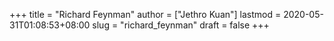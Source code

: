 +++
title = "Richard Feynman"
author = ["Jethro Kuan"]
lastmod = 2020-05-31T01:08:53+08:00
slug = "richard_feynman"
draft = false
+++
